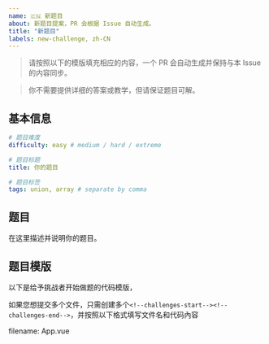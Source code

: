 ```yaml
---
name: 🇨🇳 新题目
about: 新题目提案，PR 会根据 Issue 自动生成。
title: "新题目"
labels: new-challenge, zh-CN
---
```


> 请按照以下的模版填充相应的内容，一个 PR 会自动生成并保持与本 Issue 的内容同步。

> 你不需要提供详细的答案或教学，但请保证题目可解。


## 基本信息

```yaml
# 题目难度
difficulty: easy # medium / hard / extreme

# 题目标题
title: 你的题目

# 题目标签
tags: union, array # separate by comma
```

## 题目

<!--question-start-->

在这里描述并说明你的题目。

<!--question-end-->

## 题目模版

以下是给予挑战者开始做题的代码模版，

如果您想提交多个文件，只需创建多个`<!--challenges-start--><!--challenges-end-->`，并按照以下格式填写文件名和代码內容


<!--challenges-start-->
filename: App.vue

```vue

```
<!--challenges-end-->
